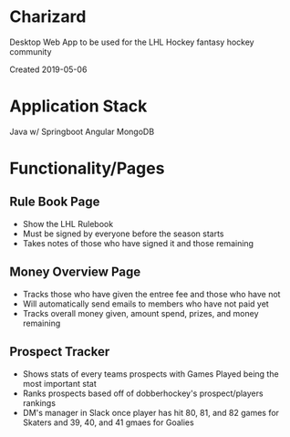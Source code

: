 # Charizard #
Desktop Web App to be used for the LHL Hockey fantasy hockey community

Created 2019-05-06

# Application Stack #
Java w/ Springboot
Angular
MongoDB

# Functionality/Pages #

## Rule Book Page ##
- Show the LHL Rulebook
- Must be signed by everyone before the season starts
- Takes notes of those who have signed it and those remaining

## Money Overview Page ##
- Tracks those who have given the entree fee and those who have not
- Will automatically send emails to members who have not paid yet
- Tracks overall money given, amount spend, prizes, and money remaining

## Prospect Tracker ##
- Shows stats of every teams prospects with Games Played being the most important stat
- Ranks prospects based off of dobberhockey's prospect/players rankings
- DM's manager in Slack once player has hit 80, 81, and 82 games for Skaters and 39, 40, and 41 gmaes for Goalies
